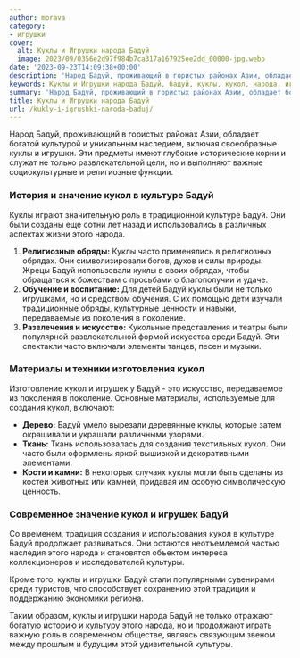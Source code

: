 ```yaml
---
author: morava
category:
- игрушки
cover:
  alt: Куклы и Игрушки народа Бадуй
  image: 2023/09/0356e2d97f984b7ca317a167925ee2dd_00000-jpg.webp
date: '2023-09-23T14:09:38+00:00'
description: 'Народ Бадуй, проживающий в гористых районах Азии, обладает богатой культурой и уникальным наследием, включая своеобразные куклы и игрушки. Эти предметы...'
keywords: Куклы и Игрушки народа Бадуй, бадуй, куклы, кукол, народа, игрушки, только, культуре, часто, создания, развлекательной, религиозные, значение, роль, обряды, обрядах
summary: 'Народ Бадуй, проживающий в гористых районах Азии, обладает богатой культурой и уникальным наследием, включая своеобразные куклы и игрушки. Эти предметы...'
title: Куклы и Игрушки народа Бадуй
url: /kukly-i-igrushki-naroda-baduj/
---
```


Народ Бадуй, проживающий в гористых районах Азии, обладает богатой культурой и уникальным наследием, включая своеобразные куклы и игрушки. Эти предметы имеют глубокие исторические корни и служат не только развлекательной цели, но и выполняют важные социокультурные и религиозные функции.

### **История и значение кукол в культуре Бадуй**

Куклы играют значительную роль в традиционной культуре Бадуй. Они были созданы еще сотни лет назад и использовались в различных аспектах жизни этого народа.

1. **Религиозные обряды:** Куклы часто применялись в религиозных обрядах. Они символизировали богов, духов и силы природы. Жрецы Бадуй использовали куклы в своих обрядах, чтобы обращаться к божествам с просьбами о благополучии и удаче.
1. **Обучение и воспитание:** Для детей Бадуй куклы были не только игрушками, но и средством обучения. С их помощью дети изучали традиционные обряды, культурные ценности и навыки, передаваемые из поколения в поколение.
1. **Развлечения и искусство:** Кукольные представления и театры были популярной развлекательной формой искусства среди Бадуй. Эти спектакли часто включали элементы танцев, песен и музыки.

### **Материалы и техники изготовления кукол**

Изготовление кукол и игрушек у Бадуй \- это искусство, передаваемое из поколения в поколение. Основные материалы, используемые для создания кукол, включают:

- **Дерево:** Бадуй умело вырезали деревянные куклы, которые затем окрашивали и украшали различными узорами.
- **Ткань:** Ткань использовалась для создания текстильных кукол. Они часто были оформлены яркой вышивкой и декоративными элементами.
- **Кости и камни:** В некоторых случаях куклы могли быть сделаны из костей животных или камней, придавая им особую символическую ценность.

### **Современное значение кукол и игрушек Бадуй**

Со временем, традиция создания и использования кукол в культуре Бадуй продолжает развиваться. Они остаются неотъемлемой частью наследия этого народа и становятся объектом интереса коллекционеров и исследователей культуры.

Кроме того, куклы и игрушки Бадуй стали популярными сувенирами среди туристов, что способствует сохранению этой традиции и поддержанию экономики региона.

Таким образом, куклы и игрушки народа Бадуй не только отражают богатую историю и культуру этого народа, но и продолжают играть важную роль в современном обществе, являясь связующим звеном между прошлым и будущим этой удивительной культуры.